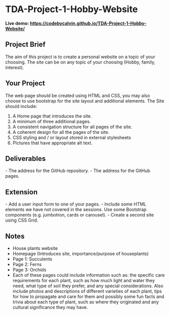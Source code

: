 # TDA-Project-1-Hobby-Website

**Live demo: https://codebycalvin.github.io/TDA-Project-1-Hobby-Website/**

<h2>Project Brief</h2>

The aim of this project is to create a personal website on a topic of your choosing. The site can be on any topic of your choosing (Hobby, family, interest).

<h2>Your Project</h2>

The web page should be created using HTML and CSS, you may also choose to use bootstrap for the site layout and additional elements. The Site should include:

1. A Home page that introduces the site.
2. A minimum of three additional pages.
3. A consistent navigation structure for all pages of the site.
4. A coherent design for all the pages of the site.
5. CSS styling and / or layout stored in external stylesheets
6. Pictures that have appropriate alt text.

<h2>Deliverables</h2>
- The address for the GitHub repository.
- The address for the GitHub pages.

<h2>Extension</h2>
- Add a user input form to one of your pages.
- Include some HTML elements we have not covered in the sessions. Use some Bootstrap components (e.g. jumbotron, cards or carousel).
- Create a second site using CSS Grid.

<h2>Notes</h2>

- House plants website
- Homepage (Introduces site, importance/purpose of houseplants)
- Page 1: Succulents
- Page 2: Ferns
- Page 3: Orchids
- Each of these pages could include information such as: the specific care requirements for each plant, such as how much light and water they need, what type of soil they prefer, and any special considerations. Also include photos and descriptions of different varieties of each plant, tips for how to propagate and care for them and possibly some fun facts and trivia about each type of plant, such as where they originated and any cultural significance they may have.
